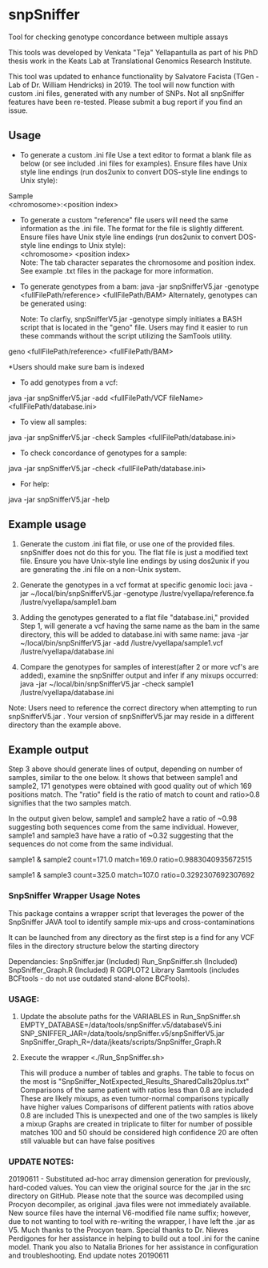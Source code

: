# snpSniffer

Tool for checking genotype concordance between multiple assays

This tools was developed by Venkata "Teja" Yellapantulla as part of his PhD thesis work in the Keats Lab at Translational Genomics Research Institute.

This tool was updated to enhance functionality by Salvatore Facista (TGen - Lab of Dr. William Hendricks) in 2019. The tool will now function with custom .ini files, generated with any number of SNPs. Not all snpSniffer features have been re-tested. Please submit a bug report if you find an issue.


## Usage
- To generate a custom .ini file
Use a text editor to format a blank file as below (or see included .ini files for examples). Ensure files have Unix style line endings (run dos2unix to convert DOS-style line endings to Unix style):

Sample
<br>&lt;chromosome&gt;:&lt;position index&gt;</br>

- To generate a custom "reference" file users will need the same information as the .ini file. The format for the file is slightly different. Ensure files have Unix style line endings (run dos2unix to convert DOS-style line endings to Unix style):
<br>&lt;chromosome&gt;	&lt;position index&gt;</br>
Note: The tab character separates the chromosome and position index. See example .txt files in the package for more information.

- To generate genotypes from a bam:
java -jar snpSnifferV5.jar -genotype <fullFilePath/reference> <fullFilePath/BAM>
        Alternately, genotypes can be generated using:
	
	Note: To clarfiy, snpSnifferV5.jar -genotype simply initiates a BASH script that is located in the "geno" file.
	Users may find it easier to run these commands without the script utilizing the SamTools utility.

geno <fullFilePath/reference> <fullFilePath/BAM>

 *Users should make sure bam is indexed

- To add genotypes from a vcf:

java -jar snpSnifferV5.jar -add <fullFilePath/VCF fileName> <fullFilePath/database.ini>

- To view all samples:

java -jar snpSnifferV5.jar -check Samples <fullFilePath/database.ini>

- To check concordance of genotypes for a sample:

java -jar snpSnifferV5.jar -check <sampleName> <fullFilePath/database.ini>

- For help:

java -jar snpSnifferV5.jar -help


## Example usage
1) Generate the custom .ini flat file, or use one of the provided files. snpSniffer does not do this for you. The flat file is just a modified text file. Ensure you have Unix-style line endings by using dos2unix if you are generating the .ini file on a non-Unix system.

2) Generate the genotypes in a vcf format at specific genomic loci:
    java -jar ~/local/bin/snpSnifferV5.jar -genotype /lustre/vyellapa/reference.fa /lustre/vyellapa/sample1.bam

3) Adding the genotypes generated to a flat file "database.ini," provided
    Step 1, will generate a vcf having the same name as the bam in the same directory, this will be added to database.ini with same name:
    java -jar ~/local/bin/snpSnifferV5.jar -add /lustre/vyellapa/sample1.vcf /lustre/vyellapa/database.ini

4) Compare the genotypes for samples of interest(after 2 or more vcf's are added), examine the snpSniffer output and infer if any mixups occurred:
    java -jar ~/local/bin/snpSnifferV5.jar -check sample1 /lustre/vyellapa/database.ini

Note: Users need to reference the correct directory when attempting to run snpSnifferV5.jar . Your version of snpSnifferV5.jar may reside in a different directory than the example above. 

## Example output

Step 3 above should generate lines of output, depending on number of samples, similar to the one below. It shows that between sample1 and sample2, 171 genotypes were obtained with good quality out of which 169 positions match. The "ratio" field is the ratio of match to count and ratio>0.8 signifies that the two samples match.

In the output given below, sample1 and sample2 have a ratio of ~0.98 suggesting both sequences come from the same individual. However, sample1 and sample3 have have a ratio of ~0.32 suggesting that the sequences do not come from the same individual.

sample1 & sample2 count=171.0 match=169.0 ratio=0.9883040935672515

sample1 & sample3 count=325.0 match=107.0 ratio=0.3292307692307692


### SnpSniffer Wrapper Usage Notes

This package contains a wrapper script that leverages the power of the SnpSniffer JAVA tool to identify sample mix-ups and cross-contaminations

It can be launched from any directory as the first step is a find for any VCF files in the directory structure below the starting directory

Dependancies:
SnpSniffer.jar (Included)
Run_SnpSniffer.sh (Included)
SnpSniffer_Graph.R (Included)
R
GGPLOT2 Library
Samtools (includes BCFtools - do not use outdated stand-alone BCFtools).

### USAGE:

1) Update the absolute paths for the VARIABLES in Run_SnpSniffer.sh
	EMPTY_DATABASE=/data/tools/snpSniffer.v5/databaseV5.ini
	SNP_SNIFFER_JAR=/data/tools/snpSniffer.v5/snpSnifferV5.jar
	SnpSniffer_Graph_R=/data/jkeats/scripts/SnpSniffer_Graph.R

2) Execute the wrapper <./Run_SnpSniffer.sh>

	This will produce a number of tables and graphs.
	The table to focus on the most is "SnpSniffer_NotExpected_Results_SharedCalls20plus.txt"
		Comparisons of the same patient with ratios less than 0.8 are included
			These are likely mixups, as even tumor-normal comparisons typically have higher values
		Comparisons of different patients with ratios above 0.8 are included
			This is unexpected and one of the two samples is likely a mixup
	Graphs are created in triplicate to filter for number of possible matches
		100 and 50 should be considered high confidence
		20 are often still valuable but can have false positives
		
### UPDATE NOTES:

20190611 - Substituted ad-hoc array dimension generation for previously, hard-coded values. You can view the original source for the .jar in the src directory on GitHub. Please note that the source was decompiled using Procyon decompiler, as original .java files were not immediately available. New source files have the internal V6-modified file name suffix; however, due to not wanting to tool with re-writing the wrapper, I have left the .jar as V5. Much thanks to the Procyon team. Special thanks to Dr. Nieves Perdigones for her assistance in helping to build out a tool .ini for the canine model. Thank you also to Natalia Briones for her assistance in configuration and troubleshooting. End update notes 20190611
